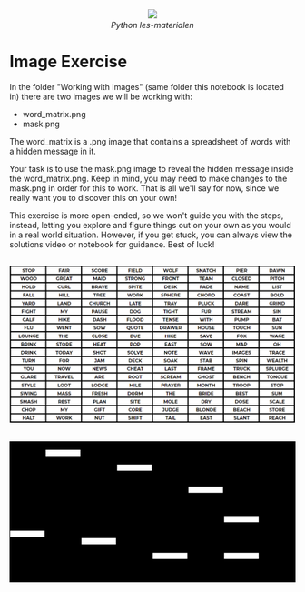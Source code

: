 <center>
    <img src='https://intecbrussel.be/img/logo3.png' width='400px' height='auto'/>
    <br/>
    <em>Python les-materialen</em>
</center>

# Image Exercise

In the folder "Working with Images" (same folder this notebook is located in) there are two images we will be working with:
* word_matrix.png
* mask.png

The word_matrix is a .png image that contains a spreadsheet of words with a hidden message in it.  

Your task is to use the mask.png image to reveal the hidden message inside the word_matrix.png. Keep in mind, you may need to make changes to the mask.png in order for this to work. That is all we'll say for now, since we really want you to discover this on your own!

This exercise is more open-ended, so we won't guide you with the steps, instead, letting you explore and figure things out on your own as you would in a real world situation. However, if you get stuck, you can always view the solutions video or notebook for guidance. Best of luck!


```python

```




    
![png](01-Opdrachten_files/01-Opdrachten_2_0.png)
    




```python

```




    
![png](01-Opdrachten_files/01-Opdrachten_3_0.png)
    


